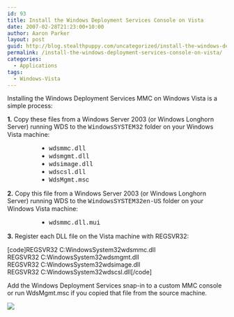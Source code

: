 ```yaml
---
id: 93
title: Install the Windows Deployment Services Console on Vista
date: 2007-02-28T21:23:00+10:00
author: Aaron Parker
layout: post
guid: http://blog.stealthpuppy.com/uncategorized/install-the-windows-deployment-services-console-on-vista
permalink: /install-the-windows-deployment-services-console-on-vista/
categories:
  - Applications
tags:
  - Windows-Vista
---
```

Installing the Windows Deployment Services MMC on Windows Vista is a simple process:

**1.** Copy these files from a Windows Server 2003 (or Windows Longhorn Server) running WDS to the <font face="courier new,courier">WindowsSYSTEM32</font> folder on your Windows Vista machine:

<ul style="margin-left: 54pt">
  <li>
    <font face="courier new,courier">wdsmmc.dll </font>
  </li>
  <li>
    <font face="courier new,courier">wdsmgmt.dll </font>
  </li>
  <li>
    <font face="courier new,courier">wdsimage.dll </font>
  </li>
  <li>
    <font face="courier new,courier">wdscsl.dll </font>
  </li>
  <li>
    <font face="courier new,courier">WdsMgmt.msc</font>
  </li>
</ul>

**2.** Copy this file from a Windows Server 2003 (or Windows Longhorn Server) running WDS to the <font face="courier new,courier">WindowsSYSTEM32en-US</font> folder on your Windows Vista machine:

<ul style="margin-left: 54pt">
  <li>
    <font face="courier new,courier">wdsmmc.dll.mui</font>
  </li>
</ul>

**3.** Register each DLL file on the Vista machine with REGSVR32:

[code]REGSVR32 C:WindowsSystem32wdsmmc.dll  
REGSVR32 C:WindowsSystem32wdsmgmt.dll  
REGSVR32 C:WindowsSystem32wdsimage.dll  
REGSVR32 C:WindowsSystem32wdscsl.dll[/code]

Add the Windows Deployment Services snap-in to a custom MMC console or run WdsMgmt.msc if you copied that file from the source machine.

<img border="0" src="https://stealthpuppy.com/media/2007/02/1000.14.1051.WDSConsole.png" />